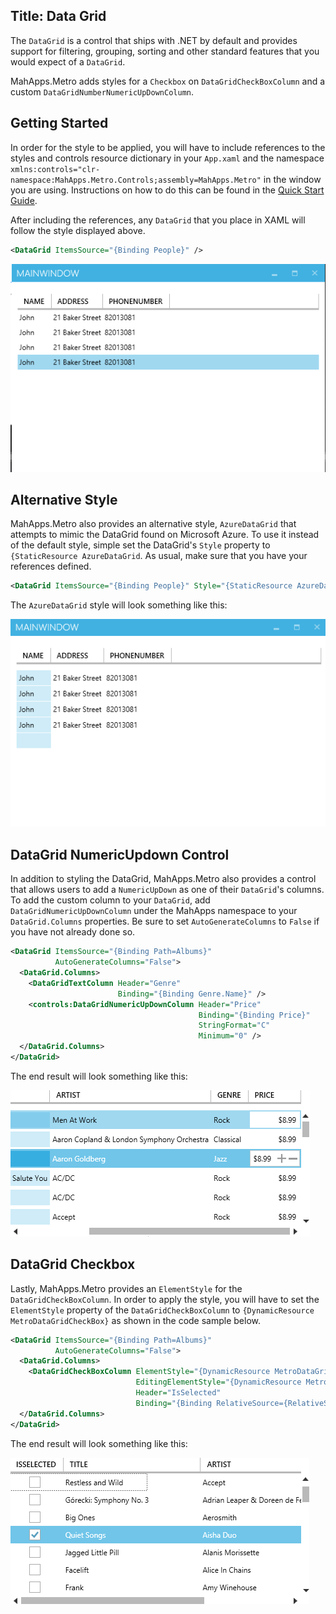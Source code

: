 Title: Data Grid
---

The `DataGrid` is a control that ships with .NET by default and provides support for filtering, grouping, sorting and other standard features that you would expect of a `DataGrid`.

MahApps.Metro adds styles for a `Checkbox` on `DataGridCheckBoxColumn` and a custom `DataGridNumberNumericUpDownColumn`.

## Getting Started

In order for the style to be applied, you will have to include references to the styles and controls resource dictionary in your `App.xaml` and the namespace `xmlns:controls="clr-namespace:MahApps.Metro.Controls;assembly=MahApps.Metro"` in the window you are using. Instructions on how to do this can be found in the [Quick Start Guide](/docs/guides/quick-start).

After including the references, any `DataGrid` that you place in XAML will follow the style displayed above.

```xml
<DataGrid ItemsSource="{Binding People}" />
```

![](images/default_datagrid_style.png)

## Alternative Style

MahApps.Metro also provides an alternative style, `AzureDataGrid` that attempts to mimic the DataGrid found on Microsoft Azure. To use it instead of the default style, simple set the DataGrid's `Style` property to `{StaticResource AzureDataGrid`. As usual, make sure that you have your references defined.

```xml
<DataGrid ItemsSource="{Binding People}" Style="{StaticResource AzureDataGrid}" />
```

The `AzureDataGrid` style will look something like this:

![](images/azure_datagrid_style.png)

## DataGrid NumericUpdown Control

In addition to styling the DataGrid, MahApps.Metro also provides a control that allows users to add a `NumericUpDown` as one of their `DataGrid`'s columns. To add the custom column to your `DataGrid`, add `DataGridNumericUpDownColumn` under the MahApps namespace to your `DataGrid.Columns` properties. Be sure to set `AutoGenerateColumns` to `False` if you have not already done so.

```xml
<DataGrid ItemsSource="{Binding Path=Albums}"
          AutoGenerateColumns="False">
  <DataGrid.Columns>
    <DataGridTextColumn Header="Genre"
                        Binding="{Binding Genre.Name}" />
    <controls:DataGridNumericUpDownColumn Header="Price"
                                          Binding="{Binding Price}"
                                          StringFormat="C"
                                          Minimum="0" />
  </DataGrid.Columns>
</DataGrid>
```

The end result will look something like this:

![](images/datagrid_numeric_up_down.png)

## DataGrid Checkbox

Lastly, MahApps.Metro provides an `ElementStyle` for the `DataGridCheckBoxColumn`. In order to apply the style, you will have to set the `ElementStyle` property of the `DataGridCheckBoxColumn` to `{DynamicResource MetroDataGridCheckBox}` as shown in the code sample below.

```xml
<DataGrid ItemsSource="{Binding Path=Albums}"
          AutoGenerateColumns="False">
  <DataGrid.Columns>
    <DataGridCheckBoxColumn ElementStyle="{DynamicResource MetroDataGridCheckBox}"
                            EditingElementStyle="{DynamicResource MetroDataGridCheckBox}"
                            Header="IsSelected"
                            Binding="{Binding RelativeSource={RelativeSource AncestorType=DataGridRow}, Path=IsSelected, Mode=OneWay}" />
  </DataGrid.Columns>
</DataGrid>
```

The end result will look something like this:

![](images/datagrid_checkbox.png)
